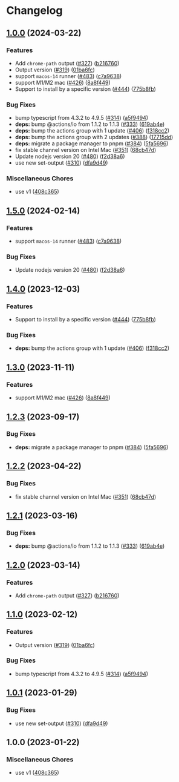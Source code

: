# Changelog

## [1.0.0](https://github.com/telia-actions/tf-setup-chrome/compare/setup-chrome-v1.5.0...setup-chrome-v1.0.0) (2024-03-22)


### Features

* Add `chrome-path` output ([#327](https://github.com/telia-actions/tf-setup-chrome/issues/327)) ([b216760](https://github.com/telia-actions/tf-setup-chrome/commit/b2167607c7f87c1d8026e564d6dcde8fc18654b5))
* Output version ([#319](https://github.com/telia-actions/tf-setup-chrome/issues/319)) ([01ba6fc](https://github.com/telia-actions/tf-setup-chrome/commit/01ba6fcebedc628eab00d4d550a9b5257bc6111c))
* support `macos-14` runner ([#483](https://github.com/telia-actions/tf-setup-chrome/issues/483)) ([c7a9638](https://github.com/telia-actions/tf-setup-chrome/commit/c7a9638ceead5dc0072ed72e8dcba019186cc665))
* support M1/M2 mac ([#426](https://github.com/telia-actions/tf-setup-chrome/issues/426)) ([8a8f449](https://github.com/telia-actions/tf-setup-chrome/commit/8a8f4497e59bf92e66270626dbcc37a2aa0933e5))
* Support to install by a specific version ([#444](https://github.com/telia-actions/tf-setup-chrome/issues/444)) ([775b8fb](https://github.com/telia-actions/tf-setup-chrome/commit/775b8fb5bb29c3f0bd6c573adb3174095102e7cc))


### Bug Fixes

* bump typescript from 4.3.2 to 4.9.5 ([#314](https://github.com/telia-actions/tf-setup-chrome/issues/314)) ([a5f9494](https://github.com/telia-actions/tf-setup-chrome/commit/a5f9494933005154a9571cfc7cd57459084e91dd))
* **deps:** bump @actions/io from 1.1.2 to 1.1.3 ([#333](https://github.com/telia-actions/tf-setup-chrome/issues/333)) ([619ab4e](https://github.com/telia-actions/tf-setup-chrome/commit/619ab4ecda61fb4ee08835d01c8aad9b7381d78a))
* **deps:** bump the actions group with 1 update ([#406](https://github.com/telia-actions/tf-setup-chrome/issues/406)) ([f318cc2](https://github.com/telia-actions/tf-setup-chrome/commit/f318cc23baba89e414d91f638b85a97363758ac6))
* **deps:** bump the actions group with 2 updates ([#388](https://github.com/telia-actions/tf-setup-chrome/issues/388)) ([17715dd](https://github.com/telia-actions/tf-setup-chrome/commit/17715ddf4fffdf5aecf4db00899254cccfc42427))
* **deps:** migrate a package manager to pnpm ([#384](https://github.com/telia-actions/tf-setup-chrome/issues/384)) ([5fa5696](https://github.com/telia-actions/tf-setup-chrome/commit/5fa56961cf53f049d4a4963f21322f4aec3de1d3))
* fix stable channel version on Intel Mac ([#351](https://github.com/telia-actions/tf-setup-chrome/issues/351)) ([68cb47d](https://github.com/telia-actions/tf-setup-chrome/commit/68cb47d5946fd8cad495395835d94ab24f182393))
* Update nodejs version 20 ([#480](https://github.com/telia-actions/tf-setup-chrome/issues/480)) ([f2d38a6](https://github.com/telia-actions/tf-setup-chrome/commit/f2d38a6a7f1e725ec59a107ed254971eca75fc3e))
* use new set-output ([#310](https://github.com/telia-actions/tf-setup-chrome/issues/310)) ([dfa9d49](https://github.com/telia-actions/tf-setup-chrome/commit/dfa9d496acb6917e6b6f7bbf23cfa84841310604))


### Miscellaneous Chores

* use v1 ([408c365](https://github.com/telia-actions/tf-setup-chrome/commit/408c36552a3271ce4bf5de164eb421f9d55451cb))

## [1.5.0](https://github.com/browser-actions/setup-chrome/compare/setup-chrome-v1.4.0...setup-chrome-v1.5.0) (2024-02-14)


### Features

* support `macos-14` runner ([#483](https://github.com/browser-actions/setup-chrome/issues/483)) ([c7a9638](https://github.com/browser-actions/setup-chrome/commit/c7a9638ceead5dc0072ed72e8dcba019186cc665))


### Bug Fixes

* Update nodejs version 20 ([#480](https://github.com/browser-actions/setup-chrome/issues/480)) ([f2d38a6](https://github.com/browser-actions/setup-chrome/commit/f2d38a6a7f1e725ec59a107ed254971eca75fc3e))

## [1.4.0](https://github.com/browser-actions/setup-chrome/compare/setup-chrome-v1.3.0...setup-chrome-v1.4.0) (2023-12-03)


### Features

* Support to install by a specific version ([#444](https://github.com/browser-actions/setup-chrome/issues/444)) ([775b8fb](https://github.com/browser-actions/setup-chrome/commit/775b8fb5bb29c3f0bd6c573adb3174095102e7cc))


### Bug Fixes

* **deps:** bump the actions group with 1 update ([#406](https://github.com/browser-actions/setup-chrome/issues/406)) ([f318cc2](https://github.com/browser-actions/setup-chrome/commit/f318cc23baba89e414d91f638b85a97363758ac6))

## [1.3.0](https://github.com/browser-actions/setup-chrome/compare/setup-chrome-v1.2.3...setup-chrome-v1.3.0) (2023-11-11)


### Features

* support M1/M2 mac ([#426](https://github.com/browser-actions/setup-chrome/issues/426)) ([8a8f449](https://github.com/browser-actions/setup-chrome/commit/8a8f4497e59bf92e66270626dbcc37a2aa0933e5))

## [1.2.3](https://github.com/browser-actions/setup-chrome/compare/setup-chrome-v1.2.2...setup-chrome-v1.2.3) (2023-09-17)


### Bug Fixes

* **deps:** migrate a package manager to pnpm ([#384](https://github.com/browser-actions/setup-chrome/issues/384)) ([5fa5696](https://github.com/browser-actions/setup-chrome/commit/5fa56961cf53f049d4a4963f21322f4aec3de1d3))

## [1.2.2](https://github.com/browser-actions/setup-chrome/compare/setup-chrome-v1.2.1...setup-chrome-v1.2.2) (2023-04-22)


### Bug Fixes

* fix stable channel version on Intel Mac ([#351](https://github.com/browser-actions/setup-chrome/issues/351)) ([68cb47d](https://github.com/browser-actions/setup-chrome/commit/68cb47d5946fd8cad495395835d94ab24f182393))

## [1.2.1](https://github.com/browser-actions/setup-chrome/compare/setup-chrome-v1.2.0...setup-chrome-v1.2.1) (2023-03-16)


### Bug Fixes

* **deps:** bump @actions/io from 1.1.2 to 1.1.3 ([#333](https://github.com/browser-actions/setup-chrome/issues/333)) ([619ab4e](https://github.com/browser-actions/setup-chrome/commit/619ab4ecda61fb4ee08835d01c8aad9b7381d78a))

## [1.2.0](https://github.com/browser-actions/setup-chrome/compare/setup-chrome-v1.1.0...setup-chrome-v1.2.0) (2023-03-14)


### Features

* Add `chrome-path` output ([#327](https://github.com/browser-actions/setup-chrome/issues/327)) ([b216760](https://github.com/browser-actions/setup-chrome/commit/b2167607c7f87c1d8026e564d6dcde8fc18654b5))

## [1.1.0](https://github.com/browser-actions/setup-chrome/compare/setup-chrome-v1.0.1...setup-chrome-v1.1.0) (2023-02-12)


### Features

* Output version ([#319](https://github.com/browser-actions/setup-chrome/issues/319)) ([01ba6fc](https://github.com/browser-actions/setup-chrome/commit/01ba6fcebedc628eab00d4d550a9b5257bc6111c))


### Bug Fixes

* bump typescript from 4.3.2 to 4.9.5 ([#314](https://github.com/browser-actions/setup-chrome/issues/314)) ([a5f9494](https://github.com/browser-actions/setup-chrome/commit/a5f9494933005154a9571cfc7cd57459084e91dd))

## [1.0.1](https://github.com/browser-actions/setup-chrome/compare/setup-chrome-v1.0.0...setup-chrome-v1.0.1) (2023-01-29)


### Bug Fixes

* use new set-output ([#310](https://github.com/browser-actions/setup-chrome/issues/310)) ([dfa9d49](https://github.com/browser-actions/setup-chrome/commit/dfa9d496acb6917e6b6f7bbf23cfa84841310604))

## 1.0.0 (2023-01-22)


### Miscellaneous Chores

* use v1 ([408c365](https://github.com/browser-actions/setup-chrome/commit/408c36552a3271ce4bf5de164eb421f9d55451cb))
